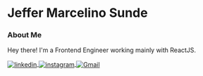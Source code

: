 # Jeffer Marcelino Sunde

### About Me
Hey there! I'm a Frontend Engineer working mainly with ReactJS.

<a href="https://www.linkedin.com/in/jeffermarcelino/" target="_blank">
  <img align="center" src="https://img.shields.io/badge/-Jeffer Marcelino-E82B47?style=flat-square&logo=linkedin&logoColor=white" alt="linkedin"/>
</a>
<a href="https://www.instagram.com/jeffer_marcelin/" target="_blank">
 <img align="center" src="https://img.shields.io/badge/-Jeffer Marcelino-E82B47?style=flat-square&logo=instagram&logoColor=white" alt="instagram"/>
</a>
<a href="mailto:jeffersunde72@gmail.com" target="_blank">
  <img align="center" src="https://img.shields.io/badge/-jeffersunde72@gmail.com-E82B47?style=flat-square&logo=gmail&logoColor=white" alt="Gmail"/>
</a>
